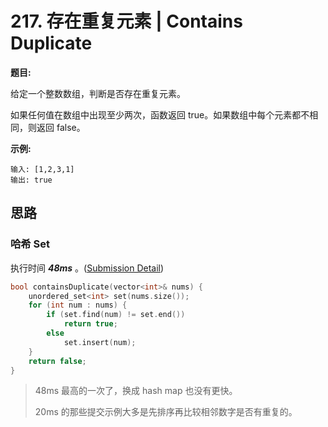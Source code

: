 # 217. 存在重复元素 | Contains Duplicate

**题目:**

给定一个整数数组，判断是否存在重复元素。

如果任何值在数组中出现至少两次，函数返回 true。如果数组中每个元素都不相同，则返回 false。

**示例:**

```
输入: [1,2,3,1]
输出: true
```

## 思路

### 哈希 Set

执行时间 ***48ms*** 。([Submission Detail](https://leetcode-cn.com/submissions/detail/25852560/))

```cpp
bool containsDuplicate(vector<int>& nums) {
    unordered_set<int> set(nums.size());
    for (int num : nums) {
        if (set.find(num) != set.end())
            return true;
        else
            set.insert(num);
    }
    return false;
}
```

> 48ms 最高的一次了，换成 hash map 也没有更快。
>
> 20ms 的那些提交示例大多是先排序再比较相邻数字是否有重复的。

